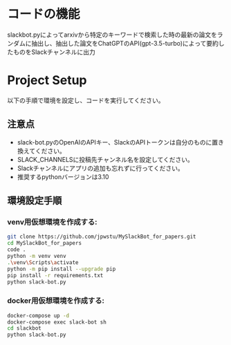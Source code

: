 # コードの機能

slackbot.pyによってarxivから特定のキーワードで検索した時の最新の論文をランダムに抽出し、抽出した論文をChatGPTのAPI(gpt-3.5-turbo)によって要約したものをSlackチャンネルに出力



# Project Setup

以下の手順で環境を設定し、コードを実行してください。

## 注意点
- slack-bot.pyのOpenAIのAPIキー、SlackのAPIトークンは自分のものに置き換えてください。
- SLACK_CHANNELSに投稿先チャンネル名を設定してください。
- Slackチャンネルにアプリの追加も忘れずに行ってください。
- 推奨するpythonバージョンは3.10

## 環境設定手順

### venv用仮想環境を作成する:

```bash
git clone https://github.com/jpwstu/MySlackBot_for_papers.git
cd MySlackBot_for_papers
code .
python -m venv venv
.\venv\Scripts\activate
python -m pip install --upgrade pip
pip install -r requirements.txt
python slack-bot.py
```

### docker用仮想環境を作成する:

```bash
docker-compose up -d
docker-compose exec slack-bot sh
cd slackbot
python slack-bot.py
```
